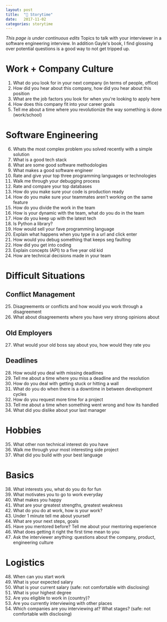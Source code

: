 ```yaml
---
layout: post
title:  "📕 Storytime"
date:   2017-11-02
categories: storytime
---
```

*This page is under continuous edits* Topics to talk with your interviewer in a software engineering interview. In addition Gayle's book, I find glossing over potential questions is a good way to not get tripped up. 

# Work + Company Culture
1. What do you look for in your next company (in terms of people, office)
2. How did you hear about this company, how did you hear about this position
3. What are the job factors you look for when you're looking to apply here
4. How does this company fit into your career goals
5. Tell me about a time where you revolutionize the way something is done (work/school)

# Software Engineering
6. Whats the most complex problem you solved recently with a simple solution
7. What is a good tech stack
8. What are some good software methodologies
9. What makes a good software engineer
10. Rate and give your top three programming languages or technologies
11. Walk me through your debugging process
12. Rate and compare your top databases
13. How do you make sure your code is production ready
14. How do you make sure your teammates aren't working on the same feature
15. How do you divide the work in the team
16. How is your dynamic with the team, what do you do in the team
17. How do you keep up with the latest tech
18. Is Python a library? 
19. How would sell your fave programming language
20. Explain what happens when you type in a url and click enter
21. How would you debug something that keeps seg faulting
22. How did you get into coding
23. Explain concepts (API) to a five year old kid
24. How are technical decisions made in your team

# Difficult Situations
## Conflict Management
25. Disagreements or conflicts and how would you work through a disagreement
26. What about disagreements where you have very strong opinions about

## Old Employers
27. What would your old boss say about you, how would they rate you

## Deadlines
28. How would you deal with missing deadlines
29. Tell me about a time where you miss a deadline and the resolution
30. How do you deal with getting stuck or hitting a wall
31. What do you do when there is a downtime in between development cycles
32. How do you request more time for a project
33. Tell me about a time when something went wrong and how its handled
34. What did you dislike about your last manager

# Hobbies
35. What other non technical interest do you have
36. Walk me through your most interesting side project
37. What did you build with your best language

# Basics
38. What interests you, what do you do for fun
39. What motivates you to go to work everyday
40. What makes you happy
41. What are your greatest strengths, greatest weakness
42. What do you do at work, how is your work? 
43. Under 1 minute tell me about yourself
44. What are your next steps, goals
45. Have you mentored before? Tell me about your mentoring experience
46. What does getting it right the first time mean to you
47. Ask the interviewer anything: questions about the company, product, engineering culture

# Logistics
48. When can you start work
49. What is your expected salary
50. What is your current salary (safe: not comfortable with disclosing)
51. What is your highest degree
52. Are you eligible to work in {country}?
53. Are you currently interviewing with other places
54. Which companies are you interviewing at? What stages? (safe: not comfortable with disclosing)

